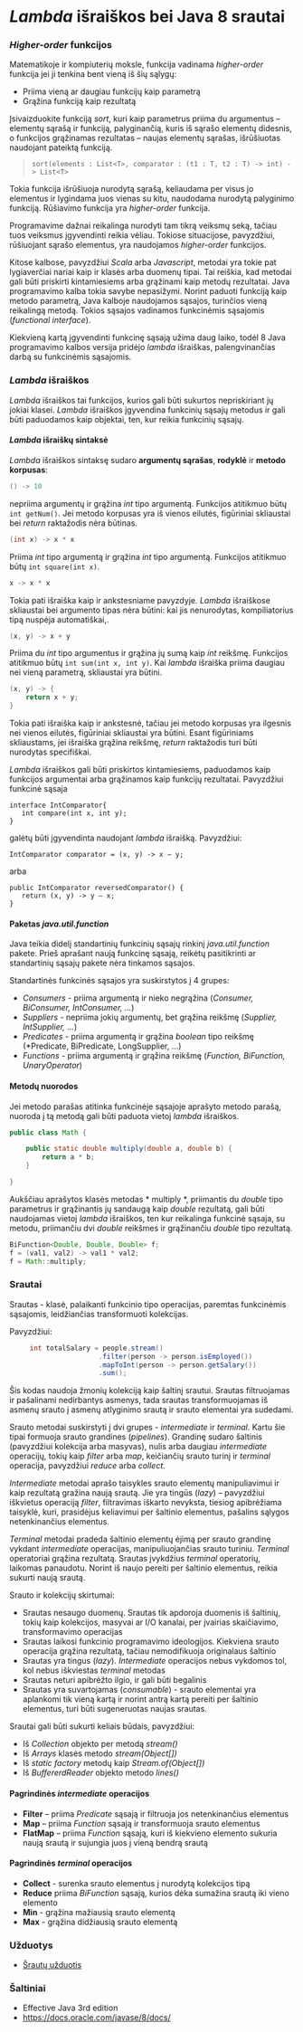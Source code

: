 # *Lambda* išraiškos bei Java 8 srautai
### *Higher-order* funkcijos
Matematikoje ir kompiuterių moksle, funkcija vadinama *higher-order* funkcija jei ji tenkina bent vieną iš šių sąlygų:
- Priima vieną ar daugiau funkcijų kaip parametrą
- Grąžina funkciją kaip rezultatą

Įsivaizduokite funkciją *sort*, kuri kaip parametrus priima du argumentus – elementų sąrašą ir funkciją, palyginančią, kuris iš sąrašo elementų didesnis, o funkcijos grąžinamas rezultatas – naujas elementų sąrašas, išrūšiuotas naudojant pateiktą funkciją.

> `sort(elements : List<T>, comparator : (t1 : T, t2 : T) -> int) -> List<T> `

Tokia funkcija išrūšiuoja nurodytą sąrašą, keliaudama per visus jo elementus ir lygindama juos vienas su kitu, naudodama nurodytą palyginimo funkciją. Rūšiavimo funkcija yra *higher-order* funkcija.

Programavime dažnai reikalinga nurodyti tam tikrą veiksmų seką, tačiau tuos veiksmus įgyvendinti reikia vėliau. Tokiose situacijose, pavyzdžiui, rūšiuojant sąrašo elementus, yra naudojamos *higher-order* funkcijos. 

Kitose kalbose, pavyzdžiui *Scala* arba *Javascript*, metodai yra tokie pat lygiaverčiai nariai kaip ir klasės arba duomenų tipai. Tai reiškia, kad metodai gali būti priskirti kintamiesiems arba grąžinami kaip metodų rezultatai. Java programavimo kalba tokia savybe nepasižymi. Norint paduoti funkciją kaip metodo parametrą, Java kalboje naudojamos sąsajos, turinčios vieną reikalingą metodą. Tokios sąsajos vadinamos funkcinėmis sąsajomis (*functional interface*). 

Kiekvieną kartą įgyvendinti funkcinę sąsają užima daug laiko, todėl 8 Java programavimo kalbos versija pridėjo *lambda* išraiškas, palengvinančias darbą su funkcinėmis sąsajomis.  

### *Lambda* išraiškos 
*Lambda* išraiškos tai funkcijos, kurios gali būti sukurtos nepriskiriant jų jokiai klasei. *Lambda* išraiškos įgyvendina funkcinių sąsajų metodus ir gali būti paduodamos kaip objektai, ten, kur reikia funkcinių sąsajų.  

#### *Lambda* išraiškų sintaksė
*Lambda* išraiškos sintaksę sudaro **argumentų sąrašas**, **rodyklė** ir **metodo korpusas**:

```java
() -> 10
```  
nepriima argumentų ir grąžina *int* tipo argumentą. Funkcijos atitikmuo būtų `int getNum()`. Jei metodo korpusas yra iš vienos eilutės, figūriniai skliaustai bei *return* raktažodis nėra būtinas.

```java  
(int x) -> x * x
``` 
Priima *int* tipo  argumentą ir grąžina *int* tipo argumentą. Funkcijos atitikmuo būtų `int square(int x)`. 

```java
x -> x * x
```
Tokia pati išraiška kaip ir ankstesniame pavyzdyje. *Lambda* išraiškose skliaustai bei argumento tipas nėra būtini: kai jis nenurodytas, kompiliatorius tipą nuspėja automatiškai,. 
```java
(x, y) -> x + y
```
Priima du *int* tipo argumentus ir grąžina jų sumą kaip *int* reikšmę. Funkcijos atitikmuo būtų `int sum(int x, int y)`. Kai *lambda* išraiška priima daugiau nei vieną parametrą, skliaustai yra būtini.
```java
(x, y) -> {
    return x + y;
}
```
Tokia pati išraiška kaip ir ankstesnė, tačiau jei metodo korpusas yra ilgesnis nei vienos eilutės, figūriniai skliaustai yra būtini. Esant figūriniams skliaustams, jei išraiška grąžina reikšmę, *return* raktažodis turi būti nurodytas specifiškai. 

*Lambda* išraiškos gali būti priskirtos kintamiesiems, paduodamos kaip funkcijos argumentai arba grąžinamos kaip funkcijų rezultatai.
Pavyzdžiui funkcinė sąsaja
```
interface IntComparator{
   int compare(int x, int y);
} 
``` 
galėtų būti įgyvendinta naudojant *lambda* išraišką. Pavyzdžiui:
```
IntComparator comparator = (x, y) -> x – y;
```
arba
```
public IntComparator reversedComparator() {
   return (x, y) -> y – x;
}
```
#### Paketas *java.util.function*

Java teikia didelį standartinių funkcinių sąsajų rinkinį *java.util.function* pakete. Prieš aprašant naują funkcinę sąsają, reikėtų pasitikrinti ar standartinių sąsajų pakete nėra tinkamos sąsajos.

Standartinės funkcinės sąsajos yra suskirstytos į 4 grupes:
- *Consumers* - priima argumentą ir nieko negrąžina (*Consumer, BiConsumer, IntConsumer, ...*)
- *Suppliers* - nepriima jokių argumentų, bet grąžina reikšmę (*Supplier, IntSupplier, ...*)
- *Predicates* - priima argumentą ir grąžina *boolean* tipo reikšmę (*Predicate, BiPredicate, LongSupplier, ...)
- *Functions* - priima argumentą ir grąžina reikšmę (*Function, BiFunction, UnaryOperator*)

#### Metodų nuorodos
Jei metodo parašas atitinka funkcinėje sąsajoje aprašyto metodo parašą, nuoroda į tą metodą gali būti paduota vietoj *lambda* išraiškos.
```java
public class Math {

    public static double multiply(double a, double b) {
        return a * b;
    }

}
```
Aukščiau aprašytos klasės metodas * multiply *, priimantis du *double* tipo parametrus ir grąžinantis jų sandaugą kaip *double* rezultatą, gali būti naudojamas vietoj *lambda* išraiškos, ten kur reikalinga funkcinė sąsaja, su metodu, priimančiu dvi *double* reikšmes ir grąžinančiu *double* tipo rezultatą.
  
```java
BiFunction<Double, Double, Double> f;
f = (val1, val2) -> val1 * val2;
f = Math::multiply;	
```

### Srautai
Srautas -  klasė, palaikanti funkcinio tipo operacijas, paremtas funkcinėmis sąsajomis, leidžiančias transformuoti kolekcijas. 

Pavyzdžiui:
```java
     int totalSalary = people.stream()
                      .filter(person -> person.isEmployed())
                      .mapToInt(person -> person.getSalary())
                      .sum();
 ```
Šis kodas naudoja žmonių kolekciją kaip šaltinį srautui. Srautas filtruojamas ir pašalinami nedirbantys asmenys, tada srautas transformuojamas iš asmenų srauto į asmenų atlyginimo srautą ir srauto elementai yra sudedami. 


Srauto metodai suskirstyti į dvi grupes - *intermediate* ir *terminal*. Kartu šie tipai formuoja srauto grandines (*pipelines*). Grandinę sudaro šaltinis (pavyzdžiui kolekcija arba masyvas), nulis arba daugiau *intermediate* operacijų, tokių kaip *filter* arba *map*, keičiančių srauto turinį ir *terminal* operacija, pavyzdžiui *reduce* arba *collect*. 


*Intermediate* metodai aprašo taisykles srauto elementų manipuliavimui ir kaip rezultatą gražina naują srautą. Jie yra tingūs (*lazy*) – pavyzdžiui iškvietus operaciją *filter*, filtravimas iškarto nevyksta, tiesiog apibrėžiama taisyklė, kuri, prasidėjus keliavimui per šaltinio elementus, pašalins sąlygos netenkinančius elementus.  


*Terminal* metodai pradeda šaltinio elementų ėjimą per srauto grandinę vykdant *intermediate* operacijas, manipuliuojančias srauto turiniu. *Terminal* operatoriai grąžina rezultatą. Srautas įvykdžius *terminal* operatorių, laikomas panaudotu. Norint iš naujo pereiti per šaltinio elementus, reikia sukurti naują srautą.


Srauto ir kolekcijų skirtumai:
-	Srautas nesaugo duomenų. Srautas tik apdoroja duomenis iš šaltinių, tokių kaip kolekcijos, masyvai ar I/O kanalai, per įvairias skaičiavimo, transformavimo operacijas
-	Srautas laikosi funkcinio programavimo ideologijos. Kiekviena srauto operacija grąžina rezultatą, tačiau nemodifikuoja originalaus šaltinio
-	Srautas yra tingus (*lazy*). *Intermediate* operacijos nebus vykdomos tol, kol nebus iškviestas *terminal* metodas
-	Srautas neturi apibrėžto ilgio, ir gali būti begalinis
-	Srautas yra suvartojamas (*consumable*) - srauto elementai yra aplankomi tik vieną kartą ir norint antrą kartą pereiti per šaltinio elementus, turi būti sugeneruotas naujas srautas.

Srautai gali būti sukurti keliais būdais, pavyzdžiui:
-	Iš *Collection* objekto per metodą *stream()* 
-	Iš *Arrays* klasės metodo *stream(Object[])*
-	Iš *static factory* metodų kaip *Stream.of(Object[])* 
-	Iš *BuffererdReader* objekto metodo *lines()*

#### Pagrindinės *intermediate* operacijos
-	**Filter** – priima *Predicate* sąsają ir filtruoja jos netenkinančius elementus
-	**Map** – priima  *Function* sąsają ir transformuoja srauto elementus
-	**FlatMap** – priima *Function* sąsają, kuri iš kiekvieno elemento sukuria naują srautą ir sujungia juos į vieną bendrą srautą

#### Pagrindinės *terminal* operacijos
-	**Collect** - surenka srauto elementus į nurodytą kolekcijos tipą
-	**Reduce** priima *BiFunction* sąsają, kurios dėka sumažina srautą iki vieno elemento
-	**Min** - grąžina mažiausią srauto elementą
-	**Max** - grąžina didžiausią srauto elementą
### Užduotys
- [Šrautų užduotis](exercises/stream-exercise.md)

### Šaltiniai
-	Effective Java 3rd edition
-	https://docs.oracle.com/javase/8/docs/
